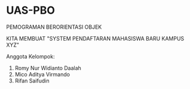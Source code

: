 # UAS-PBO
PEMOGRAMAN BERORIENTASI OBJEK

KITA MEMBUAT "SYSTEM PENDAFTARAN MAHASISWA BARU KAMPUS XYZ"

Anggota Kelompok:
1. Romy Nur Widianto Daalah
2. Mico Aditya Virmando
3. Rifan Saifudin
